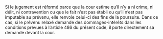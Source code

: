 Si le jugement est réformé parce que la cour estime qu’il n’y a ni crime, ni délit, ni contravention ou que le fait n’est pas établi ou qu’il n’est pas imputable au prévenu, elle renvoie celui-ci des fins de la poursuite.
Dans ce cas, si le prévenu relaxé demande des dommages-intérêts dans les conditions prévues à l’article 486 du présent code, il porte directement sa demande devant la cour.